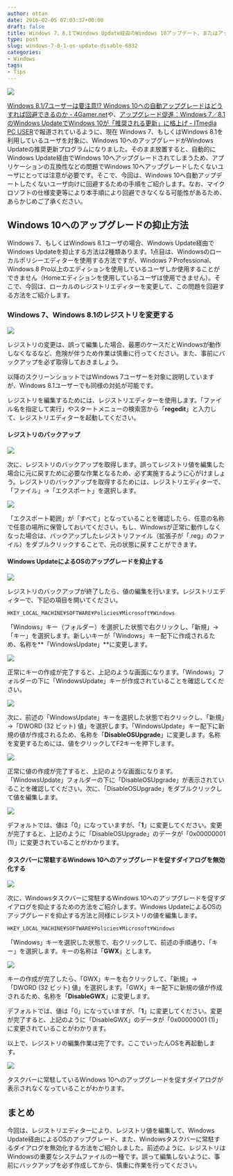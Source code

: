```yaml
---
author: ottan
date: 2016-02-05 07:03:37+00:00
draft: false
title: Windows 7、8.1でWindows Update経由のWindows 10アップデート、またはアップデート通知ダイアログを無効にする方法
type: post
slug: windows-7-8-1-os-update-disable-6832
categories:
- Windows
tags:
- Tips
---
```


![](/uploads/2016/02/160205-56b43f8a3f8f9-1.png)






[Windows 8.1/7ユーザーは要注意!? Windows 10への自動アップグレードはどうすれば回避できるのか - 4Gamer.net](http://www.4gamer.net/games/276/G027669/20160202073/)や、[アップグレード促進：Windows 7／8.1のWindows UpdateでWindows 10が「推奨される更新」に格上げ - ITmedia PC USER](http://www.itmedia.co.jp/pcuser/articles/1602/02/news141.html)で報道されているように、現在 Windows 7、もしくはWindows 8.1を利用しているユーザを対象に、Windows 10へのアップグレードがWindows Updateの推奨更新プログラムになりました。そのまま放置すると、自動的にWindows Update経由でWindows 10へアップグレードされてしまうため、アプリケーションの互換性などの問題でWindows 10へアップグレードしたくないユーザにとっては注意が必要です。そこで、今回は、Windows 10へ自動アップデートしたくないユーザ向けに回避するための手順をご紹介します。なお、マイクロソフトの仕様変更等により本手順により回避できなくなる可能性があるため、あらかじめご了承ください。





## Windows 10へのアップグレードの抑止方法





Windows 7、もしくはWindows 8.1ユーザの場合、Windows Update経由でWindows Updateを抑止する方法は2種類あります。1点目は、Windowsのローカルポリシーエディターを使用する方法ですが、Windows 7 Professional、Windows 8 Pro以上のエディションを使用しているユーザしか使用することができません（Homeエディションを使用しているユーザは使用できません）。そこで、今回は、ローカルのレジストリエディターを変更して、この問題を回避する方法をご紹介します。





### Windows 7、Windows 8.1のレジストリを変更する





![](/uploads/2016/02/160205-56b43f90b2d07-1.png)






レジストリの変更は、誤って編集した場合、最悪のケースだとWindowsが動作しなくなるなど、危険が伴うため作業は慎重に行ってください。また、事前にバックアップを必ず取得しておきましょう。





以降のスクリーンショットではWindows 7ユーザーを対象に説明していますが、Windows 8.1ユーザーでも同様の対処が可能です。





レジストリを編集するためには、レジストリエディターを使用します。「ファイル名を指定して実行」やスタートメニューの検索窓から「**regedit**」と入力して、レジストリエディターを起動してください。





#### レジストリのバックアップ





![](/uploads/2016/02/160205-56b43fb07ee91-1.png)






次に、レジストリのバックアップを取得します。誤ってレジストリ値を編集した場合に元に戻すために必要な作業となるため、必ず実施するように心がけましょう。レジストリのバックアップを取得するためには、レジストリエディターで、「ファイル」→「エクスポート」を選択します。





![](/uploads/2016/02/160205-56b43fcacd9ac-1.png)






「エクスポート範囲」が「すべて」となっていることを確認したら、任意の名称で任意の場所に保管しておいてください。もし、Windowsが正常に動作しなくなった場合は、バックアップしたレジストリファイル（拡張子が「.reg」のファイル）をダブルクリックすることで、元の状態に戻すことができます。





#### Windows UpdateによるOSのアップグレードを抑止する





![](/uploads/2016/02/160205-56b43fe27490e-1.png)






レジストリのバックアップが終了したら、値の編集を行います。レジストリエディターで、下記の項目を開いてください。




    
    HKEY_LOCAL_MACHINE¥SOFTWARE¥Policies¥Microsoft¥Windows





「Windows」キー（フォルダー）を選択した状態で右クリックし、「新規」→「キー」を選択します。新しいキーが「Windows」キー配下に作成されるため、名称を**「WindowsUpdate」**に変更します。





![](/uploads/2016/02/160205-56b43ffa20695-1.png)






正常にキーの作成が完了すると、上記のような画面になります。「Windows」フォルダーの下に「WindowsUpdate」キーが作成されていることを確認してください。





![](/uploads/2016/02/160205-56b4401256ee3-1.png)






次に、前述の「WindowsUpdate」キーを選択した状態で右クリックし、「新規」→「DWORD (32 ビット) 値」を選択します。「WindowsUpdate」キー配下に新規の値が作成されるため、名称を「**DisableOSUpgrade**」に変更します。名称を変更するためには、値をクリックしてF2キーを押下します。





![](/uploads/2016/02/160205-56b44029d8660.png)






正常に値の作成が完了すると、上記のような画面になります。「WindowsUpdate」フォルダーの下に「DisableOSUpgrade」が表示されていることを確認してください。次に、「DisableOSUpgrade」をダブルクリックして値を編集します。





![](/uploads/2016/02/160205-56b4404668ab6-1.png)






デフォルトでは、値は「0」になっていますが、「**1**」に変更してください。変更が完了すると、上記のように「DisableOSUpgrade」のデータが「0x00000001 (1)」に変更されていることがわかります。





#### タスクバーに常駐するWindows 10へのアップグレードを促すダイアログを無効化する





![](/uploads/2016/02/160205-56b44062192a4.png)






次に、Windowsタスクバーに常駐するWindows 10へのアップグレードを促すダイアログを抑止するための方法をご紹介します。Windows UpdateによるOSのアップグレードを抑止する方法と同様にレジストリの値を編集します。




    
    HKEY_LOCAL_MACHINE¥SOFTWARE¥Policies¥Microsoft¥Windows





「Windows」キーを選択した状態で、右クリックして、前述の手順通り、「キー」を選択します。キーの名称は「**GWX**」とします。





![](/uploads/2016/02/160205-56b4493220e45.png)






キーの作成が完了したら、「GWX」キーを右クリックして、「新規」→「DWORD (32 ビット) 値」を選択します。「GWX」キー配下に新規の値が作成されるため、名称を「**DisableGWX**」に変更します。





デフォルトでは、値は「0」になっていますが、「**1**」に変更してください。変更が完了すると、上記のように「DisableGWX」のデータが「0x00000001 (1)」に変更されていることがわかります。





以上で、レジストリの編集作業は完了です。ここでいったんOSを再起動します。





![](/uploads/2016/02/160205-56b4407ec177a.png)






タスクバーに常駐しているWindows 10へのアップグレードを促すダイアログが表示されなくなっていることがわかります。





## まとめ





今回は、レジストリエディターにより、レジストリ値を編集して、Windows Update経由によるOSのアップグレード、また、Windowsタスクバーに常駐するダイアログを無効化する方法をご紹介しました。前述のように、レジストリはWindowsの重要なシステムファイルの一種です。誤って編集しないように、事前にバックアップを必ず作成してから、慎重に作業を行ってください。
